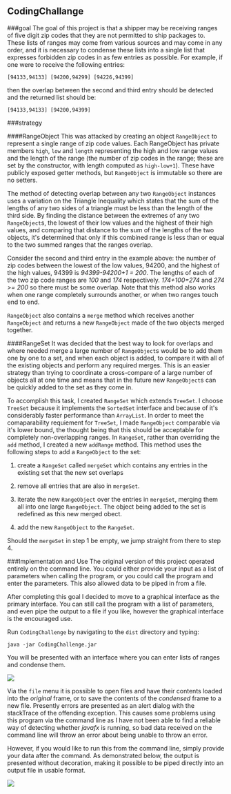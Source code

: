 
## CodingChallange

###goal
The goal of this project is that a shipper may be receiving ranges of five digit zip codes that they are not permitted to ship packages to.  These lists of ranges may come from various sources and may come in any order, and it is necessary to condense these lists into a single list that expresses forbidden zip codes in as few entries as possible.  For example, if one were to receive the following entries:

`[94133,94133] [94200,94299] [94226,94399]`

then the overlap between the second and third entry should be detected and the returned list should be:

`[94133,94133] [94200,94399]`

###strategy

####RangeObject
This was attacked by creating an object `RangeObject` to represent a single range of zip code values.  Each RangeObject has private members `high`, `low` and `length` representing the high and low range values and the length of the range (the number of zip codes in the range; these are set by the constructor, with length computed as `high-low+1`).  These have publicly exposed getter methods, but `RangeObject` is immutable so there are no setters.

The method of detecting overlap between any two `RangeObject` instances uses a variation on the Triangle Inequality which states that the sum of the lengths of any two sides of a triangle must be less than the length of the third side.  By finding the distance between the extremes of any two `RangeObject`s, the lowest of their low values and the highest of their high values, and comparing that distance to the sum of the lengths of the two objects, it's determined that only if this combined range is less than or equal to the two summed ranges that the ranges overlap.

Consider the second and third entry in the example above: the number of zip codes between the lowest of the low values, 94200, and the highest of the high values, 94399 is *94399-94200+1 = 200*.  The lengths of each of the two zip code ranges are *100* and *174* respectively.  *174+100=274* and *274 >= 200* so there must be some overlap.  Note that this method also works when one range completely surrounds another, or when two ranges touch end to end.

`RangeObject` also contains a `merge` method which receives another `RangeObject` and returns a new `RangeObject` made of the two objects merged together.

####RangeSet
It was decided that the best way to look for overlaps and where needed merge a large number of `RangeObject`s would be to add them one by one to a set, and when each object is added, to compare it with all of the existing objects and perform any required merges.  This is an easier strategy than trying to coordinate a cross-compare of a large number of objects all at one time and means that in the future new `RangeObject`s can be quickly added to the set as they come in.

To accomplish this task, I created `RangeSet` which extends `TreeSet`.  I choose `TreeSet` because it implements the `SortedSet` interface and because of it's considerably faster performance than `ArrayList`.  In order to meet the comaparability requiement for `TreeSet`, I made `RangeObject` comparable via it's lower bound, the thought being that this should be acceptable for completely non-overlapping ranges.
In `RangeSet`, rather than overriding the `add` method, I created a new `addRange` method.  This method uses the following steps to add a `RangeObject` to the set:

1. create a `RangeSet` called `mergeSet` which contains any entries in the existing set that the new set overlaps

2. remove all entries that are also in `mergeSet`.

3. iterate the new `RangeObject` over the entries in `mergeSet`, merging them all into one large `RangeObject`.  The object being added to the set is redefined as this new merged obect.

4. add the new `RangeObject` to the `RangeSet`.

Should the `mergeSet` in step 1 be empty, we jump straight from there to step 4.

###Implementation and Use
The original version of this project operated entirely on the command line.  You could either provide your input as a list of parameters when calling the program, or you could call the program and enter the parameters.  This also allowed data to be piped in from a file.

After completing this goal I decided to move to a graphical interface as the primary interface.  You can still call the program with a list of parameters, and even pipe the output to a file if you like, however the graphical interface is the encouraged use.

Run `CodingChallenge` by navigating to the `dist` directory and typing:

`java -jar CodingChallenge.jar`

You will be presented with an interface where you can enter lists of ranges and condense them.

![](http://i63.tinypic.com/xgeba1.png)

Via the `file` menu it is possible to open files and have their contents loaded into the *original* frame, or to save the contents of the *condensed* frame to a new file.
Presently errors are presented as an alert dialog with the stackTrace of the offending exception.  This causes some problems using this program via the command line as I have not been able to find a reliable way of detecting whether *javafx* is running, so bad data received on the command line will throw an error about being unable to throw an error.

However, if you would like to run this from the command line, simply provide your data after the command.  As demonstrated below, the output is presented without decoration, making it possible to be piped directly into an output file in usable format.

![](http://i64.tinypic.com/71gwlu.png)


